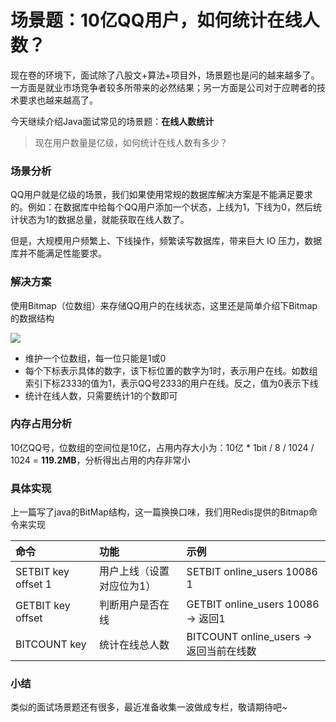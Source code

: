 # 场景题：10亿QQ用户，如何统计在线人数？

现在卷的环境下，面试除了八股文+算法+项目外，场景题也是问的越来越多了。一方面是就业市场竞争者较多所带来的必然结果；另一方面是公司对于应聘者的技术要求也越来越高了。

今天继续介绍Java面试常见的场景题：**在线人数统计**

> 现在用户数量是亿级，如何统计在线人数有多少？

### 场景分析

QQ用户就是亿级的场景，我们如果使用常规的数据库解决方案是不能满足要求的。例如：在数据库中给每个QQ用户添加一个状态，上线为1，下线为0，然后统计状态为1的数据总量，就能获取在线人数了。

但是，大规模用户频繁上、下线操作，频繁读写数据库，带来巨大 IO 压力，数据库并不能满足性能要求。

### 解决方案

使用Bitmap（位数组）来存储QQ用户的在线状态，这里还是简单介绍下Bitmap的数据结构

![](D:\IdeaProjects\find-next-dragon\bagu\场景题\图片\人数统计1.png)

* 维护一个位数组，每一位只能是1或0
* 每个下标表示具体的数字，该下标位置的数字为1时，表示用户在线。如数组索引下标2333的值为1，表示QQ号2333的用户在线。反之，值为0表示下线
* 统计在线人数，只需要统计1的个数即可

### 内存占用分析

10亿QQ号，位数组的空间位是10亿，占用内存大小为：10亿 * 1bit / 8 / 1024 / 1024 = **119.2MB**，分析得出占用的内存非常小

### 具体实现

上一篇写了java的BitMap结构，这一篇换换口味，我们用Redis提供的Bitmap命令来实现

| 命令                | 功能                      | 示例                                   |
| :------------------ | :------------------------ | :------------------------------------- |
| SETBIT key offset 1 | 用户上线（设置对应位为1） | SETBIT online_users 10086 1            |
| GETBIT key offset   | 判断用户是否在线          | GETBIT online_users 10086 → 返回1      |
| BITCOUNT key        | 统计在线总人数            | BITCOUNT online_users → 返回当前在线数 |

### 小结

类似的面试场景题还有很多，最近准备收集一波做成专栏，敬请期待吧~